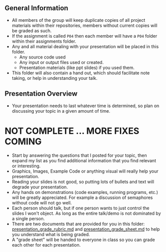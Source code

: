 ## General Information
- All members of the group will keep duplicate copies of all project materials within their repositories, members without current copies will be graded as such.
- If the assignment is called `P04` then each member will have a `P04` folder within their assignments folder.
- Any and all material dealing with your presentation will be placed in this folder.
  - Any source code used
  - Any input or output files used or created.
  - Presentation materials (like ppt slides) if you used them. 
- This folder will also contain a hand out, which should facilitate note taking, or help in understanding your talk.

## Presentation Overview
- Your presentation needs to last whatever time is determined, so plan on discussing your topic in a given amount of time.

# NOT COMPLETE ... MORE FIXES COMING
- Start by answering the questions that I posted for your topic, then expand my list as you find additional information that you find relevant or interesting.
- Graphics, Images, Example Code or anything visual will really help your presentation.
- Reading your slides is not good, so putting lots of bullets and text will degrade your presentation.
- Any hands on demonstrations (code examples, running programs, etc.) will be greatly appreciated. For example a discussion of semaphores without code will not go well.
- Each person should talk, but if one person wants to just control the slides I won't object. As long as the entire talk/demo is not dominated by a single person.
- There are two documents that are provided for you in this folder: [presentation_grade_rubric.md](./presentation_grade_rubric.md) and [presentation_grade_sheet.md](presentation_grade_sheet.md) to help you understand what is being graded. 
- A "grade sheet" will be handed to everyone in class so you can grade each other for each presentation.

